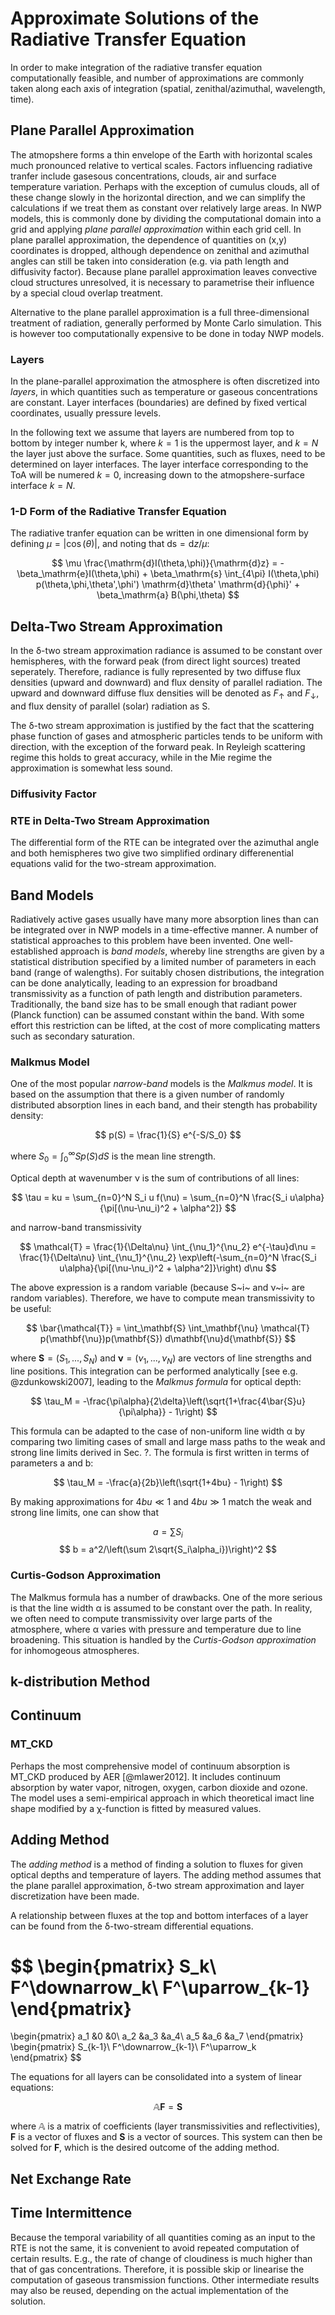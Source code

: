 Approximate Solutions of the Radiative Transfer Equation
========================================================

In order to make integration of the radiative transfer equation computationally
feasible, and number of approximations are commonly taken along each axis
of integration (spatial, zenithal/azimuthal, wavelength, time).

Plane Parallel Approximation
----------------------------

The atmopshere forms a thin envelope of the Earth with horizontal scales much
pronounced relative to vertical scales. Factors influencing radiative tranfer
include gasesous concentrations, clouds, air and surface temperature variation.
Perhaps with the exception of cumulus clouds, all of these change slowly in the
horizontal direction, and we can simplify the calculations if we treat them as
constant over relatively large areas. In NWP models, this is commonly done by
dividing the computational domain into a grid and applying _plane parallel
approximation_ within each grid cell. In plane parallel approximation, the
dependence of quantities on (x,y) coordinates is dropped, although dependence on
zenithal and azimuthal angles can still be taken into consideration (e.g. via
path length and diffusivity factor). Because plane parallel approximation leaves
convective cloud structures unresolved, it is necessary to parametrise their
influence by a special cloud overlap treatment.

Alternative to the plane parallel approximation is a full three-dimensional
treatment of radiation, generally performed by Monte Carlo simulation. This
is however too computationally expensive to be done in today NWP models.

### Layers

In the plane-parallel approximation the atmosphere is often
discretized into _layers_, in which quantities such as temperature or
gaseous concentrations are constant. Layer interfaces (boundaries) are
defined by fixed vertical coordinates, usually pressure levels.

In the following text we assume that layers are numbered from top to bottom by
integer number k, where $k = 1$ is the uppermost layer, and $k = N$ the layer
just above the surface. Some quantities, such as fluxes, need to be determined
on layer interfaces. The layer interface corresponding to the ToA will be numered
$k = 0$, increasing down to the atmopshere-surface interface $k = N$.

### 1-D Form of the Radiative Transfer Equation

The radiative tranfer equation can be written in one dimensional form by
defining $\mu = |\cos(\theta)|$, and noting that $\mathrm{ds} = \mathrm{d}z/\mu$:

$$
\mu \frac{\mathrm{d}I(\theta,\phi)}{\mathrm{d}z} =
    -\beta_\mathrm{e}I(\theta,\phi)
    + \beta_\mathrm{s} \int_{4\pi} I(\theta,\phi) p(\theta,\phi,\theta',\phi') \mathrm{d}\theta' \mathrm{d}{\phi}'
    + \beta_\mathrm{a} B(\phi,\theta)
$$

Delta-Two Stream Approximation
------------------------------

In the δ-two stream approximation radiance is assumed to be constant over
hemispheres, with the forward peak (from direct light sources) treated
seperately. Therefore, radiance is fully represented by two diffuse
flux densities (upward and downward) and flux density of parallel radiation.
The upward and downward diffuse flux densities will be denoted as $F_\uparrow$
and $F_\downarrow$, and flux density of parallel (solar) radiation as S.

The δ-two stream approximation is justified by the fact that the scattering
phase function of gases and atmospheric particles tends to be uniform with
direction, with the exception of the forward peak. In Reyleigh scattering regime
this holds to great accuracy, while in the Mie regime the approximation is
somewhat less sound.

### Diffusivity Factor

### RTE in Delta-Two Stream Approximation

The differential form of the RTE can be integrated over the azimuthal angle
and both hemispheres two give two simplified ordinary differenential equations
valid for the two-stream approximation.



Band Models
-----------

Radiatively active gases usually have many more absorption lines than can
be integrated over in NWP models in a time-effective manner.
A number of statistical approaches to this problem have been invented.
One well-established approach is _band models_, whereby
line strengths are given by a statistical distribution specified by a limited
number of parameters in each band (range of walengths). For suitably
chosen distributions, the integration can be done analytically, leading
to an expression for broadband transmissivity as a function of path length
and distribution parameters. Traditionally, the band size has to be small
enough that radiant power (Planck function) can be assumed constant
within the band. With some effort this restriction can be lifted, at the
cost of more complicating matters such as secondary saturation.

### Malkmus Model

One of the most popular _narrow-band_ models is the _Malkmus model_. It is
based on the assumption that there is a given number of randomly
distributed absorption lines in each band, and their stength has
probability density:

$$
p(S) = \frac{1}{S} e^{-S/S_0}
$$

where $S_0 = \int_0^\infty{Sp(S)dS}$ is the mean line strength.

Optical depth at wavenumber ν is the sum of contributions of all lines:

$$
\tau = ku = \sum_{n=0}^N S_i u f(\nu) = \sum_{n=0}^N \frac{S_i u\alpha}{\pi[(\nu-\nu_i)^2 + \alpha^2]}
$$

and narrow-band transmissivity

$$
\mathcal{T} = \frac{1}{\Delta\nu} \int_{\nu_1}^{\nu_2} e^{-\tau}d\nu
            = \frac{1}{\Delta\nu} \int_{\nu_1}^{\nu_2} \exp\left(-\sum_{n=0}^N \frac{S_i u\alpha}{\pi[(\nu-\nu_i)^2 + \alpha^2]}\right) d\nu
$$

The above expression is a random variable (because S~i~ and ν~i~ are random
variables). Therefore, we have to compute mean transmissivity to be useful:

$$
\bar{\mathcal{T}} = \int_\mathbf{S} \int_\mathbf{\nu} \mathcal{T} p(\mathbf{\nu})p(\mathbf{S}) d\mathbf{\nu}d{\mathbf{S}}
$$

where $\mathbf{S} = (S_1,...,S_N)$ and $\mathbf{\nu} = (\nu_1,...,\nu_N)$
are vectors of line strengths and line positions.
This integration can be performed analytically [see e.g. @zdunkowski2007],
leading to the _Malkmus formula_ for optical depth:

$$
\tau_M = -\frac{\pi\alpha}{2\delta}\left(\sqrt{1+\frac{4\bar{S}u}{\pi\alpha}} - 1\right)
$$

This formula can be adapted to the case of non-uniform line width α by comparing
two limiting cases of small and large mass paths to the weak and strong line
limits derived in Sec. ?. The formula is first written in terms of parameters
a and b:

$$
\tau_M = -\frac{a}{2b}\left(\sqrt{1+4bu} - 1\right)
$$

By making approximations for $4bu \ll 1$ and $4bu \gg 1$ match the
weak and strong line limits, one can show that

$$
a = \sum S_i
$$
$$
b = a^2/\left(\sum 2\sqrt{S_i\alpha_i})\right)^2
$$

### Curtis-Godson Approximation

The Malkmus formula has a number of drawbacks. One of the more serious is
that the line width α is assumed to be constant over the path. In reality,
we often need to compute transmissivity over large parts of the atmosphere,
where α varies with pressure and temperature due to line broadening. This
situation is handled by the _Curtis-Godson approximation_  for inhomogeous
atmospheres.

k-distribution Method
---------------------

Continuum
---------

### MT_CKD

Perhaps the most comprehensive model of continuum absorption is MT_CKD produced
by AER [@mlawer2012]. It includes continuum absorption by water vapor, nitrogen,
oxygen, carbon dioxide and ozone. The model uses a semi-empirical approach in
which theoretical imact line shape modified by a χ-function
is fitted by measured values.

Adding Method
-------------

The _adding method_ is a method of finding a solution to fluxes for given
optical depths and temperature of layers. The adding method assumes that the
plane parallel approximation, δ-two stream approximation and layer
discretization have been made.

A relationship between fluxes at the top and bottom interfaces of a layer
can be found from the δ-two-stream differential equations.

$$
\begin{pmatrix}
S_k\\
F^\downarrow_k\\
F^\uparrow_{k-1}
\end{pmatrix}
=
\begin{pmatrix}
a_1  &0    &0\\
a_2  &a_3  &a_4\\
a_5  &a_6  &a_7
\end{pmatrix}
\begin{pmatrix}
S_{k-1}\\
F^\downarrow_{k-1}\\
F^\uparrow_k    
\end{pmatrix}
$$

The equations for all layers can be consolidated into a system of linear
equations:

$$
\mathbb{A}\mathbf{F} = \mathbf{S}
$$

where $\mathbb{A}$ is a matrix of coefficients (layer transmissivities and
reflectivities), $\mathbf{F}$ is a vector of fluxes and $\mathbf{S}$ is a
vector of sources. This system can then be solved for $\mathbf{F}$, which
is the desired outcome of the adding method.

Net Exchange Rate
-----------------

Time Intermittence
------------------

Because the temporal variability of all quantities coming as an input 
to the RTE is not the same, it is convenient to avoid repeated computation
of certain results. E.g., the rate of change of cloudiness is much higher
than that of gas concentrations. Therefore, it is possible skip or linearise
the computation of gaseous transmission functions. Other intermediate
results may also be reused, depending on the actual implementation of the
solution.

